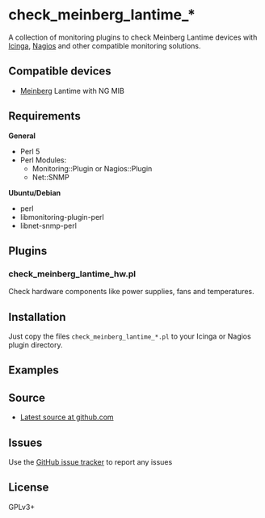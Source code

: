 check_meinberg_lantime_*
========================

A collection of monitoring plugins to check Meinberg Lantime devices with [Icinga](https://icinga.com/), [Nagios](https://www.nagios.org/) and other compatible monitoring solutions.

Compatible devices
------------------

- [Meinberg](https://www.meinbergglobal.com/) Lantime with NG MIB


Requirements
------------

**General**

- Perl 5
- Perl Modules:
    - Monitoring::Plugin or Nagios::Plugin
    - Net::SNMP

**Ubuntu/Debian**

- perl
- libmonitoring-plugin-perl
- libnet-snmp-perl


Plugins
-------

### check_meinberg_lantime_hw.pl

Check hardware components like power supplies, fans and temperatures.

Installation
------------

Just copy the files `check_meinberg_lantime_*.pl` to your Icinga or Nagios plugin directory.

Examples
--------


Source
------

- [Latest source at github.com](https://github.com/DinoTools/monitoring-check_meinberg_lantime)

Issues
------

Use the [GitHub issue tracker](https://github.com/DinoTools/monitoring-check_meinberg_lantime/issues) to report any issues

License
-------

GPLv3+
